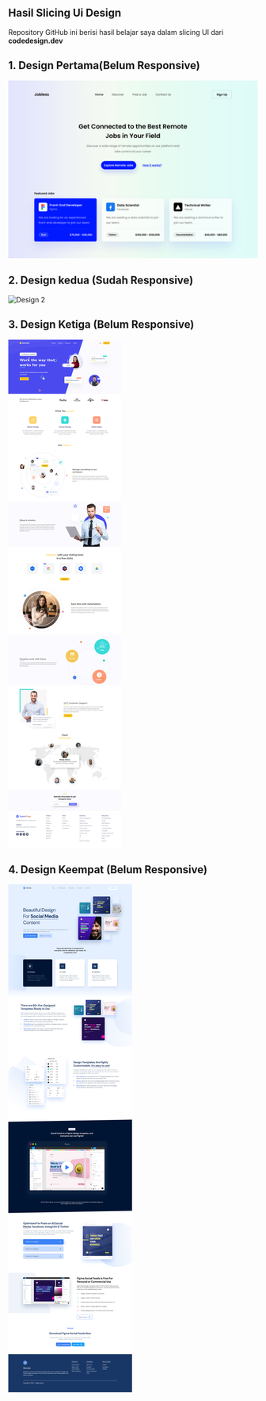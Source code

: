 ## Hasil Slicing Ui Design

Repository GitHub ini berisi hasil belajar saya dalam slicing UI dari **codedesign.dev**

## 1. Design Pertama(Belum Responsive)

![Design 1](assets/img/Design1.png)

## 2. Design kedua (Sudah Responsive)

![Design 2](assets/img/Design2.png)

## 3. Design Ketiga (Belum Responsive)

![Design 3](assets/img/design%203.png)

## 4. Design Keempat (Belum Responsive)

![Design 4](assets/img/design4.png)
